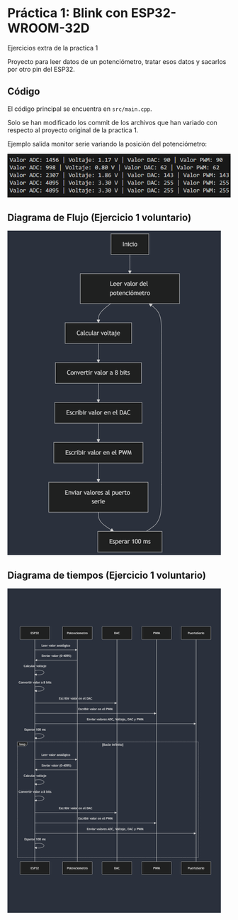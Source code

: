 # Práctica 1: Blink con ESP32-WROOM-32D

Ejercicios extra de la practica 1

Proyecto para leer datos de un potenciómetro, tratar esos datos y sacarlos por otro pin del ESP32.

## Código
El código principal se encuentra en `src/main.cpp`.

Solo se han modificado los commit de los archivos que han variado con respecto al proyecto original de la practica 1.


Ejemplo salida monitor serie variando la posición del potenciómetro:

![Ejemplo salida monitor serie variando la posición del potenciómetro](images/salida_monitorserie_ejercicio1voluntario.png)

## Diagrama de Flujo (Ejercicio 1 voluntario)
![Diagrama de Flujo](images/diagrama_flujo_ejercicio1voluntario.png)

## Diagrama de tiempos (Ejercicio 1 voluntario)
![Diagrama de tiempos](images/diagrama_tiempos_ejercicio1voluntario.png)